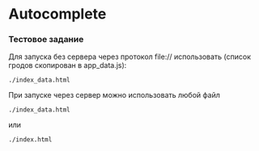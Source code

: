 # Autocomplete
### Тестовое задание
Для запуска без сервера через протокол file:// использовать (список гродов скопирован в app_data.js):
```
./index_data.html
```
При запуске через сервер можно использовать любой файл
```
./index_data.html
```
или
```
./index.html
```
